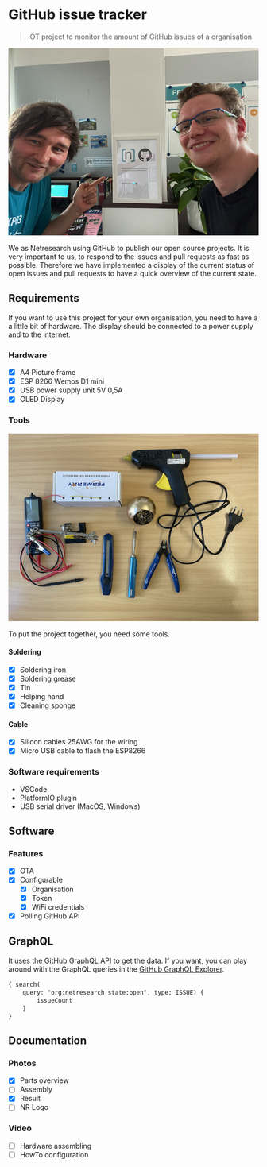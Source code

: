 # GitHub issue tracker

> IOT project to monitor the amount of GitHub issues of a organisation.

![Final product](docs/display.png)

We as Netresearch using GitHub to publish our open source projects.
It is very important to us, to respond to the issues and pull requests as fast as possible. Therefore we have implemented a display of the current status of
open issues and pull requests to have a quick overview of the current state.

## Requirements

If you want to use this project for your own organisation, you need to have a a little bit of hardware. The display should be connected to a power supply and to the internet.

### Hardware

- [x] A4 Picture frame
- [x] ESP 8266 Wemos D1 mini
- [x] USB power supply unit 5V 0,5A
- [x] OLED Display

### Tools

![Tools](docs/tools.png)

To put the project together, you need some tools.

#### Soldering

- [x] Soldering iron
- [x] Soldering grease
- [x] Tin
- [x] Helping hand
- [x] Cleaning sponge

#### Cable

- [x] Silicon cables 25AWG for the wiring
- [x] Micro USB cable to flash the ESP8266

### Software requirements

- VSCode
- PlatformIO plugin
- USB serial driver (MacOS, Windows)

## Software

### Features

- [x] OTA
- [x] Configurable
  - [x] Organisation
  - [x] Token
  - [x] WiFi credentials
- [x] Polling GitHub API

## GraphQL

It uses the GitHub GraphQL API to get the data. If you want, you can play around with the GraphQL queries in the [GitHub GraphQL Explorer](https://docs.github.com/en/graphql/overview/explorer).

```gql
{ search(
    query: "org:netresearch state:open", type: ISSUE) { 
        issueCount
    }
}
```

## Documentation

### Photos

- [x] Parts overview
- [ ] Assembly
- [x] Result
- [ ] NR Logo

### Video

- [ ] Hardware assembling
- [ ] HowTo configuration
